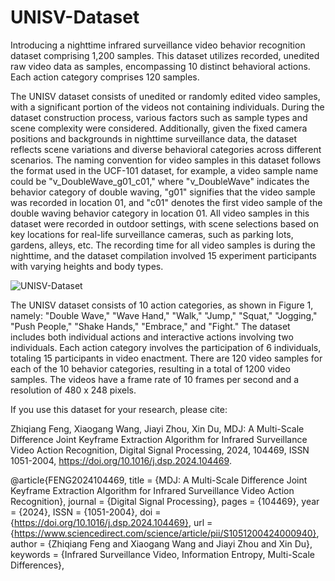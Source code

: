 # UNISV-Dataset
Introducing a nighttime infrared surveillance video behavior recognition dataset comprising 1,200 samples. This dataset utilizes recorded, unedited raw video data as samples, encompassing 10 distinct behavioral actions. Each action category comprises 120 samples.

The UNISV dataset consists of unedited or randomly edited video samples, with a significant portion of the videos not containing individuals. During the dataset construction process, various factors such as sample types and scene complexity were considered. Additionally, given the fixed camera positions and backgrounds in nighttime surveillance data, the dataset reflects scene variations and diverse behavioral categories across different scenarios. The naming convention for video samples in this dataset follows the format used in the UCF-101 dataset, for example, a video sample name could be "v_DoubleWave_g01_c01," where "v_DoubleWave" indicates the behavior category of double waving, "g01" signifies that the video sample was recorded in location 01, and "c01" denotes the first video sample of the double waving behavior category in location 01. All video samples in this dataset were recorded in outdoor settings, with scene selections based on key locations for real-life surveillance cameras, such as parking lots, gardens, alleys, etc. The recording time for all video samples is during the nighttime, and the dataset compilation involved 15 experiment participants with varying heights and body types.

![UNISV-Dataset](https://github.com/Jonathan-fzq/UNISV-Dataset/assets/68420717/bd2fdbfb-26d7-47ad-8c9d-fba46e7b844e)

The UNISV dataset consists of 10 action categories, as shown in Figure 1, namely: "Double Wave," "Wave Hand," "Walk," "Jump," "Squat," "Jogging," "Push People," "Shake Hands," "Embrace," and "Fight." The dataset includes both individual actions and interactive actions involving two individuals. Each action category involves the participation of 6 individuals, totaling 15 participants in video enactment. There are 120 video samples for each of the 10 behavior categories, resulting in a total of 1200 video samples. The videos have a frame rate of 10 frames per second and a resolution of 480 x 248 pixels.

If you use this dataset for your research, please cite:

Zhiqiang Feng, Xiaogang Wang, Jiayi Zhou, Xin Du, MDJ: A Multi-Scale Difference Joint Keyframe Extraction Algorithm for Infrared Surveillance Video Action Recognition,
Digital Signal Processing, 2024, 104469, ISSN 1051-2004, https://doi.org/10.1016/j.dsp.2024.104469.

@article{FENG2024104469,
    title = {MDJ: A Multi-Scale Difference Joint Keyframe Extraction Algorithm for Infrared Surveillance Video Action Recognition},
    journal = {Digital Signal Processing},
    pages = {104469},
    year = {2024},
    ISSN = {1051-2004},
    doi = {https://doi.org/10.1016/j.dsp.2024.104469},
    url = {https://www.sciencedirect.com/science/article/pii/S1051200424000940},
    author = {Zhiqiang Feng and Xiaogang Wang and Jiayi Zhou and Xin Du},
    keywords = {Infrared Surveillance Video, Information Entropy, Multi-Scale Differences},








